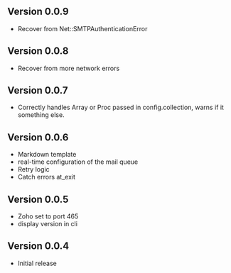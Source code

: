 ## Version 0.0.9

* Recover from Net::SMTPAuthenticationError

## Version 0.0.8

* Recover from more network errors

## Version 0.0.7

* Correctly handles Array or Proc passed in config.collection, warns if it something else.

## Version 0.0.6

* Markdown template
* real-time configuration of the mail queue
* Retry logic
* Catch errors at_exit

## Version 0.0.5

* Zoho set to port 465
* display version in cli

## Version 0.0.4

* Initial release